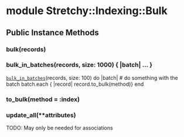 # module Stretchy::Indexing::Bulk [](#module-Stretchy::Indexing::Bulk) [](#top)
 ## Public Instance Methods
 ### bulk(records) [](#method-i-bulk)
 ### bulk_in_batches(records, size: 1000) { |batch| ... } [](#method-i-bulk_in_batches)
 [`bulk_in_batches`](Bulk.html#method-i-bulk_in_batches)(records, size: 100) do |batch| # do something with the batch batch.each { |record| record.to\_bulk(method)} end

 ### to_bulk(method = :index) [](#method-i-to_bulk)
 ### update_all(**attributes) [](#method-i-update_all)
 TODO: May only be needed for associations

 